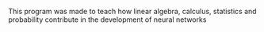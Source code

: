 This program was made to teach how linear algebra, calculus, statistics and probability contribute in the development of neural networks
